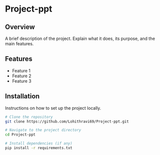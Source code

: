 # Project-ppt

## Overview
A brief description of the project. Explain what it does, its purpose, and the main features.

## Features
- Feature 1
- Feature 2
- Feature 3

## Installation
Instructions on how to set up the project locally.
```bash
# Clone the repository
git clone https://github.com/Lohithravi69/Project-ppt.git

# Navigate to the project directory
cd Project-ppt

# Install dependencies (if any)
pip install -r requirements.txt